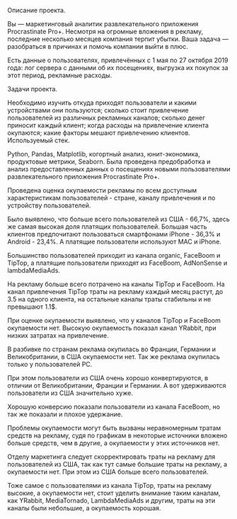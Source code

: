 Описание проекта.

Вы — маркетинговый аналитик развлекательного приложения Procrastinate Pro+. Несмотря на огромные вложения в рекламу, последние несколько месяцев компания терпит убытки. Ваша задача — разобраться в причинах и помочь компании выйти в плюс.

Есть данные о пользователях, привлечённых с 1 мая по 27 октября 2019 года: лог сервера с данными об их посещениях, выгрузка их покупок за этот период, рекламные расходы.

Задачи проекта.

Необходимо изучить откуда приходят пользователи и какими устройствами они пользуются;
сколько стоит привлечение пользователей из различных рекламных каналов;
сколько денег приносит каждый клиент;
когда расходы на привлечение клиента окупаются;
какие факторы мешают привлечению клиентов.
Используемый стек.

Python, Pandas, Matplotlib, когортный анализ, юнит-экономика, продуктовые метрики, Seaborn.
Была проведена предобработка и анализ предоставленных данных о посещениях новыми пользователями развлекательного приложения Procrastinate Pro+.

Проведена оценка окупаемости рекламы по всем доступным характеристикам пользователей - стране, каналу привлечения и по устройству пользователей.

Было выявлено, что больше всего пользователей из США - 66,7%, здесь же самая высокая доля платящих пользователей. Большая часть клиентов предпочитают пользоваться смартфонами iPhone - 36,3% и Android - 23,4%. А платящие пользователи используют МАС и iPhone.

Большинство пользователей приходит из канала organic, FaceBoom и TipTop, а платящие пользователи приходят из FaceBoom, AdNonSense и lambdaMediaAds.

На рекламу больше всего потрачено на каналы TipTop и FaceBoom. На канал привлечения TipTop траты на рекламу каждый месяц растут, до 3.5 на одного клиента, на остальные каналы траты стабильны и не превышают 1.1$.

При оценке окупаемости выявлено, что у каналов TipTop и FaceBoom окупаемости нет. Высокую окупаемость показал канал YRabbit, при низких затратах на привлечение.

В разбивке по странам реклама окупилась во Франции, Германии и Великобритании, в США окупаемости нет. Так же реклама окупилась только у пользователей РС.

При этом пользователи из США очень хорошо конвертируются, в отличии от Великобритании, Франции и Германии. А вот удерживаются пользователи из США значительно хуже.

Хорошую конверсию показали пользователи из канала FaceBoom, но так же показали и плохое удержание.

Проблемы окупаемости могут быть вызваны неравномерным тратам средств на рекламу, судя по графикам в некоторые источники вложено больше средств, чем в другие, а окупаемости у этих источников нет.

Отделу маркетинга следует скорректировать траты на рекламу для пользователей из США, так как тут самые большие траты на рекламу, а окупаемости нет. При этом из США больше всего пользователей.

Тоже самое с пользователями из канала TipTop, траты на рекламу высокие, а окупаемости нет, стоит уделить внимание таким каналам, как YRabbit, MediaTornado, LambdaMediaAds и другим, траты на эти каналы были небольшие, а окупаемость хорошая.
